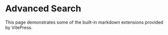 # Advanced Search

This page demonstrates some of the built-in markdown extensions provided by VitePress.
